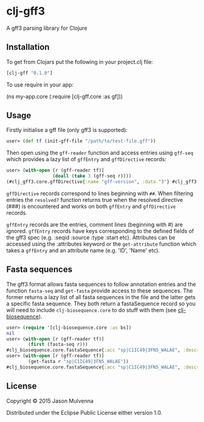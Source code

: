 # clj-gff3

A gff3 parsing library for Clojure

## Installation

To get from Clojars put the following in your project.clj file:

```clojure
[clj-gff "0.1.0"]
```

To use require in your app:

(ns my-app.core
    (:require [clj-gff.core :as gf]))

## Usage

Firstly initialise a gff file (only gff3 is supported):

```clojure
user> (def tf (init-gff-file "/path/to/test-file.gff"))
```

Then open using the `gff-reader` function and access entries using
`gff-seq` which provides a lazy list of `gffEntry` and `gffDirective`
records:

```clojure
user> (with-open [r (gff-reader tf)]
                 (doall (take 3 (gff-seq r))))		 
(#clj_gff3.core.gffDirective{:name "gff-version", :data "3"} #clj_gff3.core.gffDirective{:name "sequence-region", :data "KI657455 1 1890151"} #clj_gff3.core.gffEntry{:seqid "KI657455", :source "WormBase_imported", :type "gene", :start "25", :end "387", :score ".", :strand "-", :phase ".", :attributes {:ID ["gene:NECAME_00001"], :Name ["NECAME_00001"], :Note ["NOVEL protein_coding"], :Alias ["NECAME_00001"]}})
```

`gffDirective` records correspond to lines beginning with `##`. When
filtering entries the `resolved?` function returns true when the
resolved directive (###) is encountered and works on both `gffEntry`
and `gffDirective` records.

`gffEntry` records are the entries, comment lines (beginning with #)
are ignored. `gffEntry` records have keys corresponding to the defined
fields of the gff3 spec (e.g. :seqid :source :type :start
etc). Attributes can be accessed using the :attributes keyword or the
`get-attribute` function which takes a `gffEntry` and an attribute
name (e.g. 'ID', 'Name' etc).

## Fasta sequences

The gff3 format allows fasta sequences to follow annotation entries
and the function `fasta-seq` and `get-fasta` provide access to these
sequences. The former returns a lazy list of all fasta sequences in
the file and the latter gets a specific fasta sequence. They both
return a fastaSequence record so you will need to include
`clj-biosequence.core` to do stuff with them (see [clj-biosequence](https://github.com/s312569/clj-biosequence)).

```clojure
user> (require '[clj-biosequence.core :as bs])
nil
user> (with-open [r (gff-reader tf)]
        (first (fasta-seq r)))
#clj_biosequence.core.fastaSequence{:acc "sp|C1IC49|3FN5_WALAE", :description "Three finger toxin Wa-V OS=Walterinnesia aegyptia PE=1 SV=1", :alphabet :iupacAminoAcids, :sequence [\M \K \T \L \L \L \T \L \V \L \V \T \I \V \C \L \D \L \G \Y \T \L \T \C \L \I \C \P \K \K \Y \C \N \Q \V \H \T \C \R \N \G \E \N \L \C \I \K \T \F \Y \E \G \N \L \L \G \K \Q \F \K \R \G \C \A \A \T \C \P \E \A \R \P \R \E \I \V \E \C \C \S \R \D \K \C \N \H]}
user> (with-open [r (gff-reader tf)]
        (get-fasta r "sp|C1IC49|3FN5_WALAE"))
#clj_biosequence.core.fastaSequence{:acc "sp|C1IC49|3FN5_WALAE", :description "Three finger toxin Wa-V OS=Walterinnesia aegyptia PE=1 SV=1", :alphabet :iupacAminoAcids, :sequence [\M \K \T \L \L \L \T \L \V \L \V \T \I \V \C \L \D \L \G \Y \T \L \T \C \L \I \C \P \K \K \Y \C \N \Q \V \H \T \C \R \N \G \E \N \L \C \I \K \T \F \Y \E \G \N \L \L \G \K \Q \F \K \R \G \C \A \A \T \C \P \E \A \R \P \R \E \I \V \E \C \C \S \R \D \K \C \N \H]}
```

## License

Copyright © 2015 Jason Mulvenna

Distributed under the Eclipse Public License either version 1.0.
